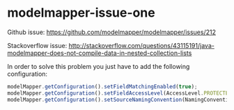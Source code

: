 # modelmapper-issue-one

Github issue: https://github.com/modelmapper/modelmapper/issues/212

Stackoverflow issue: http://stackoverflow.com/questions/43115191/java-modelmapper-does-not-compile-data-in-nested-collection-lists

In order to solve this problem you just have to add the following configuration:
```javascript
modelMapper.getConfiguration().setFieldMatchingEnabled(true);
modelMapper.getConfiguration().setFieldAccessLevel(AccessLevel.PROTECTED);
modelMapper.getConfiguration().setSourceNamingConvention(NamingConventions.JAVABEANS_MUTATOR);
